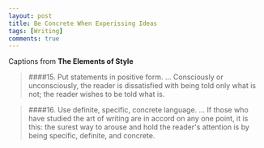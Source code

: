 ```yaml
---
layout: post
title: Be Concrete When Experissing Ideas
tags: [Writing]
comments: true
---
```


Captions from **The Elements of Style**

>####15. Put statements in positive form.
>... Consciously or unconsciously, the reader is dissatisfied with being told only what is not; the reader wishes to be told what is.

>####16. Use definite, specific, concrete language.
>... If those who have studied the art of writing are in accord on any one point, it is this: the surest way to arouse and hold the reader's attention is by being specific, definite, and concrete.
